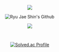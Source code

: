 <!-- Title -->
<div align="center">
  <img
    src="https://capsule-render.vercel.app/api?type=waving&height=100&color=0:B15201,100:2B1402&section=header&reversal=false"
  />

  <img
    src="https://readme-typing-svg.demolab.com?font=Pacifico&size=50&color=6c3c0c&center=true&vCenter=true&random=false&width=800&height=75&repeat=false&lines=Ryu+Jae+Shin's+Github"
    alt="Ryu Jae Shin's Github"
  />
  
  
  <img
    src="https://capsule-render.vercel.app/api?type=waving&height=100&color=0:B15201,100:2B1402&section=footer&reversal=false"
  />
</div>
<br />

<!-- Body -->

<div align ="center">

  [![Solved.ac Profile](http://mazassumnida.wtf/api/generate_badge?boj=ryoo0930)](https://solved.ac/ryoo0930/)
</div>


